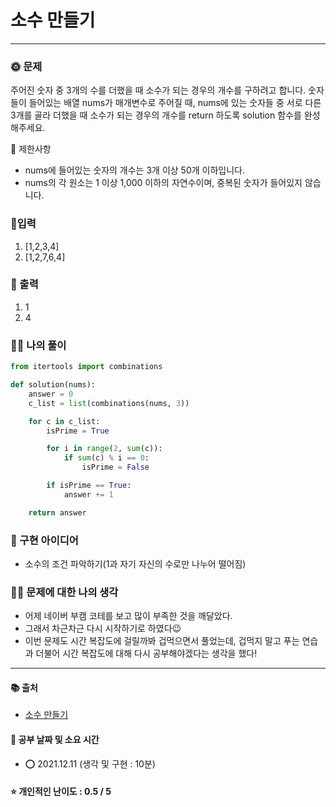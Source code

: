 # 소수 만들기

-----
### 🌞 문제
주어진 숫자 중 3개의 수를 더했을 때 소수가 되는 경우의 개수를 구하려고 합니다. 숫자들이 들어있는 배열 nums가 매개변수로 주어질 때, nums에 있는 숫자들 중 서로 다른 3개를 골라 더했을 때 소수가 되는 경우의 개수를 return 하도록 solution 함수를 완성해주세요.  

📌 제한사항  
- nums에 들어있는 숫자의 개수는 3개 이상 50개 이하입니다.  
- nums의 각 원소는 1 이상 1,000 이하의 자연수이며, 중복된 숫자가 들어있지 않습니다.

### 📝입력
1. [1,2,3,4]
2. [1,2,7,6,4]	

### 👋 출력 
1. 1
2. 4

### 👩‍💻 나의 풀이
```python
from itertools import combinations

def solution(nums):
    answer = 0
    c_list = list(combinations(nums, 3))

    for c in c_list:
        isPrime = True

        for i in range(2, sum(c)):
            if sum(c) % i == 0:
                isPrime = False

        if isPrime == True:
            answer += 1

    return answer
 ```

### 🔑 구현 아이디어
- 소수의 조건 파악하기(1과 자기 자신의 수로만 나누어 떨어짐)
  
### 🙋‍♀ 문제에 대한 나의 생각
- 어제 네이버 부캠 코테를 보고 많이 부족한 것을 깨달았다.
- 그래서 차근차근 다시 시작하기로 하였다😉
- 이번 문제도 시간 복잡도에 걸릴까봐 겁먹으면서 풀었는데, 겁먹지 말고 푸는 연습과 더불어 시간 복잡도에 대해 다시 공부해야겠다는 생각을 했다!

-------------
#### 📚 출처
- [소수 만들기](https://programmers.co.kr/learn/courses/30/lessons/12977)
#### 📅 공부 날짜 및 소요 시간
- ⭕ 2021.12.11 (생각 및 구현 : 10분)  
#### ⭐ 개인적인 난이도 : 0.5 / 5
